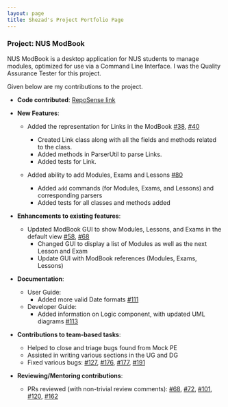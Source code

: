 ```yaml
---
layout: page
title: Shezad's Project Portfolio Page
---
```


### Project: NUS ModBook

NUS ModBook is a desktop application for NUS students to manage modules, optimized for use via a Command Line Interface.
I was the Quality Assurance Tester for this project.

Given below are my contributions to the project.

* **Code contributed**: [RepoSense link](https://nus-cs2103-ay2122s1.github.io/tp-dashboard/?search=shezad&sort=groupTitle&sortWithin=title&timeframe=commit&mergegroup=&groupSelect=groupByRepos&breakdown=true&checkedFileTypes=docs~functional-code~test-code~other&since=2021-09-17&tabOpen=true&tabType=authorship&tabAuthor=SHEZADHASSAN22&tabRepo=AY2122S1-CS2103T-T13-1%2Ftp%5Bmaster%5D&authorshipIsMergeGroup=false&authorshipFileTypes=docs~functional-code~test-code&authorshipIsBinaryFileTypeChecked=false)
* **New Features**:
    * Added the representation for Links in the ModBook [#38](https://github.com/AY2122S1-CS2103T-T13-1/tp/pull/38), [#40](https://github.com/AY2122S1-CS2103T-T13-1/tp/pull/40)
        * Created Link class along with all the fields and methods related to the class.
        * Added methods in ParserUtil to parse Links.
        * Added tests for Link.

    * Added ability to add Modules, Exams and Lessons [#80](https://github.com/AY2122S1-CS2103T-T13-1/tp/pull/80)
        * Added `add` commands (for Modules, Exams, and Lessons) and corresponding parsers
        * Added tests for all classes and methods added
* **Enhancements to existing features**:
    * Updated ModBook GUI to show Modules, Lessons, and Exams in the default view [#58](https://github.com/AY2122S1-CS2103T-T13-1/tp/pull/58), [#68](https://github.com/AY2122S1-CS2103T-T13-1/tp/pull/68)
        * Changed GUI to display a list of Modules as well as the next Lesson and Exam
        * Update GUI with ModBook references (Modules, Exams, Lessons)

* **Documentation**:
    * User Guide:
        * Added more valid Date formats [#111](https://github.com/AY2122S1-CS2103T-T13-1/tp/pull/111)
    * Developer Guide:
        * Added information on Logic component, with updated UML diagrams [#113](https://github.com/AY2122S1-CS2103T-T13-1/tp/pull/113)

* **Contributions to team-based tasks**:
    * Helped to close and triage bugs found from Mock PE
    * Assisted in writing various sections in the UG and DG
    * Fixed various bugs: [#127](https://github.com/AY2122S1-CS2103T-T13-1/tp/pull/127), [#176](https://github.com/AY2122S1-CS2103T-T13-1/tp/pull/176), [#177](https://github.com/AY2122S1-CS2103T-T13-1/tp/pull/177), [#191](https://github.com/AY2122S1-CS2103T-T13-1/tp/pull/191)

* **Reviewing/Mentoring contributions**:
    * PRs reviewed (with non-trivial review comments): [#68](https://github.com/AY2122S1-CS2103T-T13-1/tp/pull/68), [#72](https://github.com/AY2122S1-CS2103T-T13-1/tp/pull/72), [#101](https://github.com/AY2122S1-CS2103T-T13-1/tp/pull/101), [#120](https://github.com/AY2122S1-CS2103T-T13-1/tp/pull/120), [#162](https://github.com/AY2122S1-CS2103T-T13-1/tp/pull/162)
    